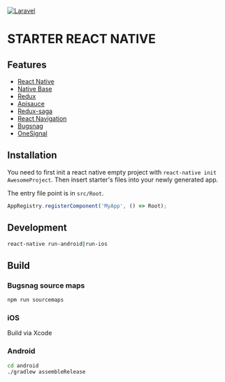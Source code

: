[![Laravel](https://cdn-images-1.medium.com/max/700/1*IIon4wW05TT3tGGzVPQvUw.png)](https://facebook.github.io/react-native/)

# STARTER REACT NATIVE

## Features

- [React Native](https://facebook.github.io/react-native/)
- [Native Base](https://nativebase.io/)
- [Redux](http://redux.js.org/)
- [Apisauce](https://github.com/infinitered/apisauce)
- [Redux-saga](https://github.com/redux-saga/redux-saga)
- [React Navigation](https://github.com/react-community/react-navigation)
- [Bugsnag](https://www.bugsnag.com/)
- [OneSignal](https://onesignal.com/)

## Installation

You need to first init a react native empty project with `react-native init AwesomeProject`.
Then insert starter's files into your newly generated app.

The entry file point is in `src/Root`.

```js
AppRegistry.registerComponent('MyApp', () => Root);
```

## Development
```bash
react-native run-android|run-ios
```

## Build

### Bugsnag source maps
```bash
npm run sourcemaps
```

### iOS 
Build via Xcode

### Android
```bash
cd android
./gradlew assembleRelease
```